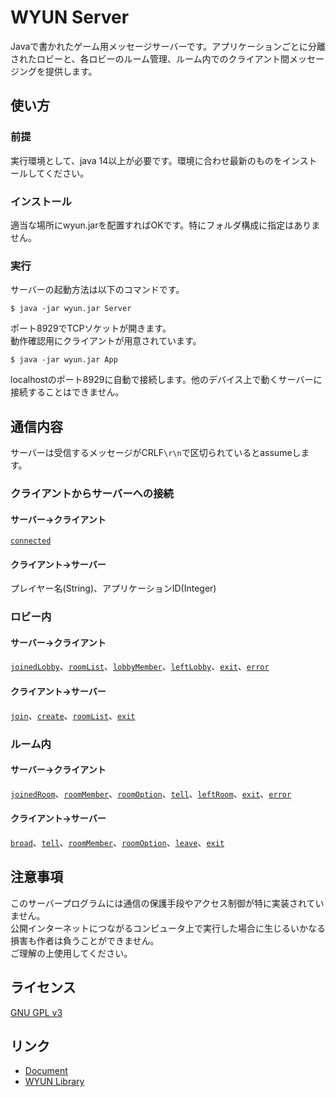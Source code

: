# WYUN Server
Javaで書かれたゲーム用メッセージサーバーです。アプリケーションごとに分離されたロビーと、各ロビーのルーム管理、ルーム内でのクライアント間メッセージングを提供します。

## 使い方
### 前提
実行環境として、java 14以上が必要です。環境に合わせ最新のものをインストールしてください。
### インストール
適当な場所にwyun.jarを配置すればOKです。特にフォルダ構成に指定はありません。
### 実行
サーバーの起動方法は以下のコマンドです。
```terminal
$ java -jar wyun.jar Server
```
ポート8929でTCPソケットが開きます。  
動作確認用にクライアントが用意されています。
```terminal
$ java -jar wyun.jar App
```
localhostのポート8929に自動で接続します。他のデバイス上で動くサーバーに接続することはできません。
## 通信内容
サーバーは受信するメッセージがCRLF`\r\n`で区切られているとassumeします。  
### クライアントからサーバーへの接続
#### サーバー→クライアント
[`connected`](doc/connecting.md#%E6%8E%A5%E7%B6%9A%E7%A2%BA%E7%AB%8B%E5%BE%85%E3%81%A1%E7%8A%B6%E6%85%8B)
#### クライアント→サーバー
プレイヤー名(String)、アプリケーションID(Integer)
### ロビー内
#### サーバー→クライアント
[`joinedLobby`](doc/in_lobby.md#joinedLobby)、[`roomList`](doc/in_lobby.md#roomList)、[`lobbyMember`](doc/in_lobby.md#lobbyMember)、[`leftLobby`](doc/in_lobby.md#leftLobby)、[`exit`](doc/in_lobby.md#exit)、[`error`](doc/in_lobby.md#error)
#### クライアント→サーバー
[`join`](doc/in_lobby.md#join)、[`create`](doc/in_lobby.md#create)、[`roomList`](doc/in_lobby.md#roomList-1)、[`exit`](doc/in_lobby.md#exit-1)
### ルーム内
#### サーバー→クライアント
[`joinedRoom`](doc/in_room.md#joinedRoom)、[`roomMember`](doc/in_room.md#roomMember)、[`roomOption`](doc/in_room.md#roomOption)、[`tell`](doc/in_room.md#tell)、[`leftRoom`](doc/in_room.md#leftRoom)、[`exit`](doc/in_room.md#exit)、[`error`](doc/in_room.md#error)
#### クライアント→サーバー
[`broad`](doc/in_room.md#broad)、[`tell`](doc/in_room.md#tell-1)、[`roomMember`](doc/in_room.md#roomMember)、[`roomOption`](doc/in_room.md#roomOption)、[`leave`](doc/in_room.md#leave)、[`exit`](doc/in_room.md#exit-1)
## 注意事項
このサーバープログラムには通信の保護手段やアクセス制御が特に実装されていません。  
公開インターネットにつながるコンピュータ上で実行した場合に生じるいかなる損害も作者は負うことができません。  
ご理解の上使用してください。
## ライセンス
[GNU GPL v3](LICENSE)
## リンク
* [Document](../../wiki)
* [WYUN Library](https://github.com/ystt-lita/WYUN_Library)
